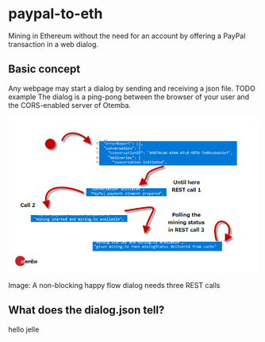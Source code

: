﻿# paypal-to-eth
Mining in Ethereum without the need for an account by offering a PayPal transaction in a web dialog.
## Basic concept
Any webpage may start a dialog by sending and receiving a json file. TODO example
The dialog is a ping-pong between the browser of your user and the CORS-enabled server of Otemba.

![States of a happy flow](https://raw.githubusercontent.com/Otemba/paypal-to-eth/master/images/statesWithText.png)

Image: A non-blocking happy flow dialog needs three REST calls
## What does the dialog.json tell?
hello jelle

<!--stackedit_data:
eyJoaXN0b3J5IjpbLTYzNjc0MDY4MiwxNTM4MzY0NDU2LDEzNz
k2OTM0OTksNzU1NTI5NTU4XX0=
-->